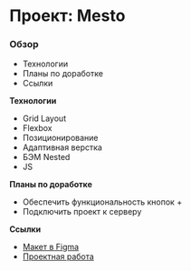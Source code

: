 # Проект: Mesto

### Обзор
* Технологии
* Планы по доработке
* Ссылки

**Технологии**
* Grid Layout
* Flexbox
* Позиционирование
* Адаптивная верстка
* БЭМ Nested
* JS

**Планы по доработке**
* Обеспечить функциональность кнопок +
* Подключить проект к серверу

**Ссылки**
* [Макет в Figma](https://www.figma.com/file/2cn9N9jSkmxD84oJik7xL7/JavaScript.-Sprint-4?node-id=28212%3A269)
* [Проектная работа](https://alxschg.github.io/mesto/)
